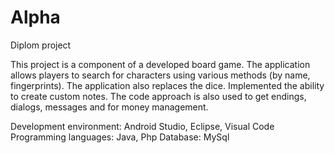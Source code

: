 # Alpha
Diplom project

This project is a component of a developed board game.
The application allows players to search for characters using various methods (by name, fingerprints). The application also replaces the dice.
Implemented the ability to create custom notes.
The code approach is also used to get endings, dialogs, messages and for money management.

Development environment: Android Studio, Eclipse, Visual Code
Programming languages: Java, Php
Database: MySql


